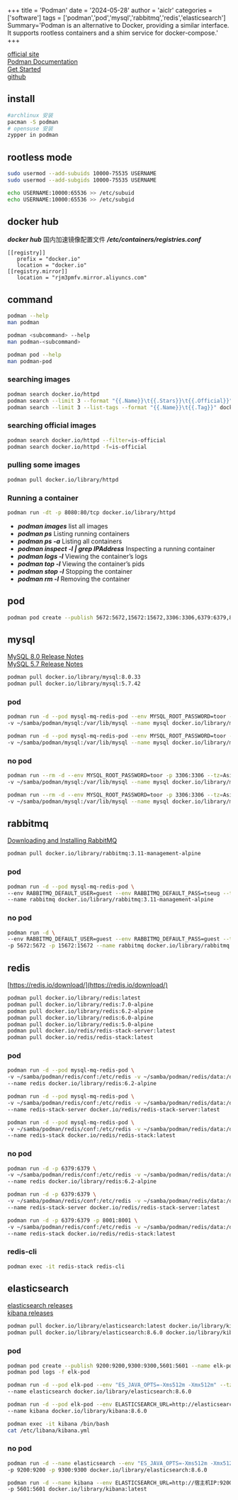 +++
title = 'Podman'
date = '2024-05-28'
author = 'aiclr'
categories = ['software']
tags = ['podman','pod','mysql','rabbitmq','redis','elasticsearch']
Summary='Podman is an alternative to Docker, providing a similar interface. It supports rootless containers and a shim service for docker-compose.'
+++

[official site](https://podman.io/) \
[Podman Documentation](https://podman.io/docs) \
[Get Started](https://podman.io/get-started) \
[github](https://github.com/containers/)

## install

```sh
#archlinux 安装 
pacman -S podman
# opensuse 安装 
zypper in podman
```

## rootless mode
```sh
sudo usermod --add-subuids 10000-75535 USERNAME
sudo usermod --add-subgids 10000-75535 USERNAME

echo USERNAME:10000:65536 >> /etc/subuid
echo USERNAME:10000:65536 >> /etc/subgid
```

## docker hub

***docker hub*** 国内加速镜像配置文件 ***/etc/containers/registries.conf***

```properties
[[registry]]
   prefix = "docker.io"
   location = "docker.io"
[[registry.mirror]]
   location = "rjm3pmfv.mirror.aliyuncs.com"
```

## command

```sh
podman --help
man podman

podman <subcommand> --help
man podman-<subcommand>

podman pod --help
man podman-pod
```

### searching images

```sh
podman search docker.io/httpd
podman search --limit 3 --format "{{.Name}}\t{{.Stars}}\t{{.Official}}" docker.io/httpd
podman search --limit 3 --list-tags --format "{{.Name}}\t{{.Tag}}" docker.io/httpd
```

### searching official images

```sh
podman search docker.io/httpd --filter=is-official
podman search docker.io/httpd -f=is-official
```

### pulling some images

```sh
podman pull docker.io/library/httpd
```

### Running a container

```sh
podman run -dt -p 8080:80/tcp docker.io/library/httpd
```

- ***podman images*** list all images
- ***podman ps*** Listing running containers
- ***podman ps -a*** Listing all containers
- ***podman inspect -l | grep IPAddress*** Inspecting a running container
- ***podman logs -l*** Viewing the container’s logs
- ***podman top -l*** Viewing the container’s pids
- ***podman stop -l*** Stopping the container
- ***podman rm -l*** Removing the container

## pod

```sh
podman pod create --publish 5672:5672,15672:15672,3306:3306,6379:6379,8001:8001 --name mysql-mq-redis-pod
```

## mysql

[MySQL 8.0 Release Notes](https://dev.mysql.com/doc/relnotes/mysql/8.0/en/) \
[MySQL 5.7 Release Notes](https://dev.mysql.com/doc/relnotes/mysql/5.7/en/)

```sh
podman pull docker.io/library/mysql:8.0.33
podman pull docker.io/library/mysql:5.7.42
```

### pod

```sh
podman run -d --pod mysql-mq-redis-pod --env MYSQL_ROOT_PASSWORD=toor --tz=Asia/Shanghai \
-v ~/samba/podman/mysql:/var/lib/mysql --name mysql docker.io/library/mysql:8.0.33

podman run -d --pod mysql-mq-redis-pod --env MYSQL_ROOT_PASSWORD=toor --tz=Asia/Shanghai \
-v ~/samba/podman/mysql:/var/lib/mysql --name mysql docker.io/library/mysql:5.7.42
```

### no pod

```sh
podman run --rm -d --env MYSQL_ROOT_PASSWORD=toor -p 3306:3306 --tz=Asia/Shanghai \
-v ~/samba/podman/mysql:/var/lib/mysql --name mysql docker.io/library/mysql:8.0.33

podman run --rm -d --env MYSQL_ROOT_PASSWORD=toor -p 3306:3306 --tz=Asia/Shanghai \
-v ~/samba/podman/mysql:/var/lib/mysql --name mysql docker.io/library/mysql:5.7.42
```

## rabbitmq

[Downloading and Installing RabbitMQ](https://www.rabbitmq.com/download.html)

```sh
podman pull docker.io/library/rabbitmq:3.11-management-alpine
```

### pod

```sh
podman run -d --pod mysql-mq-redis-pod \
--env RABBITMQ_DEFAULT_USER=guest --env RABBITMQ_DEFAULT_PASS=tseug --tz=Asia/Shanghai \
--name rabbitmq docker.io/library/rabbitmq:3.11-management-alpine
```

### no pod

```sh
podman run -d \
--env RABBITMQ_DEFAULT_USER=guest --env RABBITMQ_DEFAULT_PASS=guest --tz=Asia/Shanghai \
-p 5672:5672 -p 15672:15672 --name rabbitmq docker.io/library/rabbitmq:3.11-management-alpine
```

## redis

[https://redis.io/download/](https://redis.io/download/)

```sh
podman pull docker.io/library/redis:latest
podman pull docker.io/library/redis:7.0-alpine
podman pull docker.io/library/redis:6.2-alpine
podman pull docker.io/library/redis:6.0-alpine
podman pull docker.io/library/redis:5.0-alpine
podman pull docker.io/redis/redis-stack-server:latest
podman pull docker.io/redis/redis-stack:latest
```

### pod

```sh
podman run -d --pod mysql-mq-redis-pod \
-v ~/samba/podman/redis/conf:/etc/redis -v ~/samba/podman/redis/data:/data --tz=Asia/Shanghai \
--name redis docker.io/library/redis:6.2-alpine

podman run -d --pod mysql-mq-redis-pod \
-v ~/samba/podman/redis/conf:/etc/redis -v ~/samba/podman/redis/data:/data --tz=Asia/Shanghai \
--name redis-stack-server docker.io/redis/redis-stack-server:latest

podman run -d --pod mysql-mq-redis-pod \
-v ~/samba/podman/redis/conf:/etc/redis -v ~/samba/podman/redis/data:/data --tz=Asia/Shanghai \
--name redis-stack docker.io/redis/redis-stack:latest
```

### no pod

```sh
podman run -d -p 6379:6379 \
-v ~/samba/podman/redis/conf:/etc/redis -v ~/samba/podman/redis/data:/data --tz=Asia/Shanghai \
--name redis docker.io/library/redis:6.2-alpine

podman run -d -p 6379:6379 \
-v ~/samba/podman/redis/conf:/etc/redis -v ~/samba/podman/redis/data:/data --tz=Asia/Shanghai \
--name redis-stack-server docker.io/redis/redis-stack-server:latest

podman run -d -p 6379:6379 -p 8001:8001 \
-v ~/samba/podman/redis/conf:/etc/redis -v ~/samba/podman/redis/data:/data --tz=Asia/Shanghai \
--name redis-stack docker.io/redis/redis-stack:latest
```

### redis-cli

```sh
podman exec -it redis-stack redis-cli
```

## elasticsearch

[elasticsearch releases](https://www.elastic.co/downloads/past-releases#elasticsearch) \
[kibana releases](https://www.elastic.co/downloads/past-releases#kibana)

```sh
podman pull docker.io/library/elasticsearch:latest docker.io/library/kibana:latest
podman pull docker.io/library/elasticsearch:8.6.0 docker.io/library/kibana:8.6.0
```

### pod

```sh
podman pod create --publish 9200:9200,9300:9300,5601:5601 --name elk-pod
podman pod logs -f elk-pod

podman run -d --pod elk-pod --env "ES_JAVA_OPTS=-Xms512m -Xmx512m" --tz=Asia/Shanghai \
--name elasticsearch docker.io/library/elasticsearch:8.6.0

podman run -d --pod elk-pod --env ELASTICSEARCH_URL=http://elasticsearch:9200/ --tz=Asia/Shanghai \
--name kibana docker.io/library/kibana:8.6.0

podman exec -it kibana /bin/bash
cat /etc/libana/kibana.yml
```

### no pod

```sh
podman run -d --name elasticsearch --env "ES_JAVA_OPTS=-Xms512m -Xmx512m" --tz=Asia/Shanghai \
-p 9200:9200 -p 9300:9300 docker.io/library/elasticsearch:8.6.0

podman run -d --name kibana --env ELASTICSEARCH_URL=http://宿主机IP:9200/ --tz=Asia/Shanghai \
-p 5601:5601 docker.io/library/kibana:latest
```